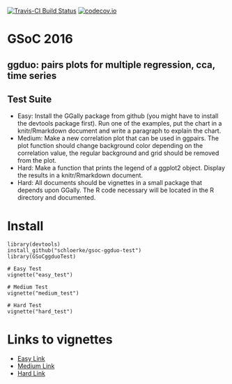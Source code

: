[![Travis-CI Build Status](https://travis-ci.org/schloerke/gsoc-ggduo-test.svg?branch=master)](https://travis-ci.org/schloerke/gsoc-ggduo-test)
[![codecov.io](https://codecov.io/github/schloerke/gsoc-ggduo-test/coverage.svg?branch=master)](https://codecov.io/github/schloerke/gsoc-ggduo-test?branch=master)


# GSoC 2016
## ggduo: pairs plots for multiple regression, cca, time series

## Test Suite
* Easy: Install the GGally package from github (you might have to install the devtools package first). Run one of the examples, put the chart in a knitr/Rmarkdown document and write a paragraph to explain the chart.
* Medium: Make a new correlation plot that can be used in ggpairs. The plot function should change background color depending on the correlation value, the regular background and grid should be removed from the plot.
* Hard: Make a function that prints the legend of a ggplot2 object. Display the results in a knitr/Rmarkdown document.
* Hard: All documents should be vignettes in a small package that depends upon GGally. The R code necessary will be located in the R directory and documented.

# Install
```{r}
library(devtools)
install_github("schloerke/gsoc-ggduo-test")
library(GSoCggduoTest)

# Easy Test
vignette("easy_test")

# Medium Test
vignette("medium_test")

# Hard Test
vignette("hard_test")
```

# Links to vignettes
* [Easy Link](https://schloerke.github.io/gsoc-ggduo-test/easy_test.html)
* [Medium Link](https://schloerke.github.io/gsoc-ggduo-test/medium_test.html)
* [Hard Link](https://schloerke.github.io/gsoc-ggduo-test/hard_test.html)
